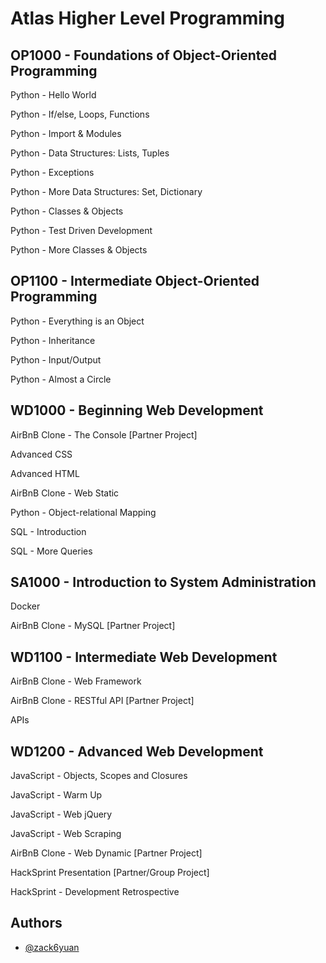 # Atlas Higher Level Programming

## OP1000 - Foundations of Object-Oriented Programming
Python - Hello World

Python - If/else, Loops, Functions

Python - Import & Modules

Python - Data Structures: Lists, Tuples

Python - Exceptions

Python - More Data Structures: Set, Dictionary

Python - Classes & Objects

Python - Test Driven Development

Python - More Classes & Objects

## OP1100 - Intermediate Object-Oriented Programming

Python - Everything is an Object

Python - Inheritance

Python - Input/Output

Python - Almost a Circle

## WD1000 - Beginning Web Development

AirBnB Clone - The Console [Partner Project]

Advanced CSS

Advanced HTML

AirBnB Clone - Web Static

Python - Object-relational Mapping

SQL - Introduction

SQL - More Queries

## SA1000 - Introduction to System Administration

Docker

AirBnB Clone - MySQL [Partner Project]

## WD1100 - Intermediate Web Development

AirBnB Clone - Web Framework

AirBnB Clone - RESTful API [Partner Project]

APIs

## WD1200 - Advanced Web Development

JavaScript - Objects, Scopes and Closures

JavaScript - Warm Up

JavaScript - Web jQuery

JavaScript - Web Scraping

AirBnB Clone - Web Dynamic [Partner Project]

HackSprint Presentation [Partner/Group Project]

HackSprint - Development Retrospective


## Authors

- [@zack6yuan](https://www.github.com/zack6yuan)
